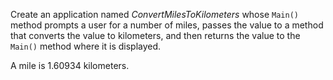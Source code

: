 Create an application named *ConvertMilesToKilometers* whose `Main()` method prompts a user for a number of miles, passes the value to a method that converts the value to kilometers, and then returns the value to the `Main()` method where it is displayed. 

A mile is 1.60934 kilometers.



